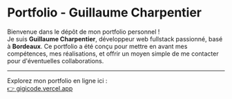 # Portfolio - Guillaume Charpentier

Bienvenue dans le dépôt de mon portfolio personnel !  
Je suis **Guillaume Charpentier**, développeur web fullstack passionné, basé à **Bordeaux**. Ce portfolio a été conçu pour mettre en avant mes compétences, mes réalisations, et offrir un moyen simple de me contacter pour d'éventuelles collaborations.

---

Explorez mon portfolio en ligne ici :  
[👉 gigicode.vercel.app](https://gigicode.vercel.app)
